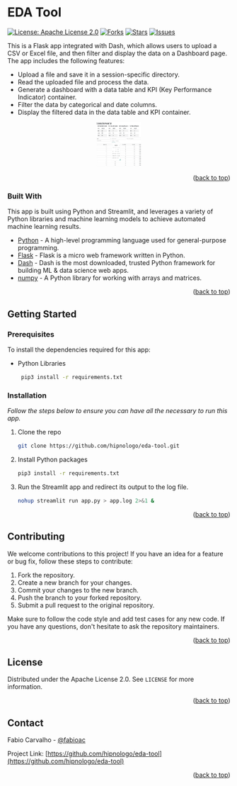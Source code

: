 # EDA Tool

[![License: Apache License 2.0](https://img.shields.io/badge/License-Apache%202.0-blue.svg)](https://opensource.org/licenses/Apache-2.0)
[![Forks](https://img.shields.io/github/forks/hipnologo/eda-tool)](https://github.com/hipnologo/eda-tool/network/members)
[![Stars](https://img.shields.io/github/stars/hipnologo/eda-tool)](https://github.com/hipnologo/eda-tool/stargazers)
[![Issues](https://img.shields.io/github/issues/hipnologo/eda-tool)](https://github.com/hipnologo/eda-tool/issues)

This is a Flask app integrated with Dash, which allows users to upload a CSV or Excel file, and then filter and display the data on a Dashboard page. The app includes the following features:

* Upload a file and save it in a session-specific directory.
* Read the uploaded file and process the data.
* Generate a dashboard with a data table and KPI (Key Performance Indicator) container.
* Filter the data by categorical and date columns.
* Display the filtered data in the data table and KPI container.

<div align="center">
  <a href="https://github.com/hipnologo/eda-tool">
    <img src="images/eda-screenshot.png" alt="Logo" width="100" height="100">
  </a>
</div>

<p align="right">(<a href="#top">back to top</a>)</p>

### Built With

This app is built using Python and Streamlit, and leverages a variety of Python libraries and machine learning models to achieve automated machine learning results.

* [Python](https://www.python.org/) - A high-level programming language used for general-purpose programming.
* [Flask](https://flask.palletsprojects.com) - Flask is a micro web framework written in Python.
* [Dash](https://pypi.org/project/dash/) - Dash is the most downloaded, trusted Python framework for building ML & data science web apps.
* [numpy](https://numpy.org/) - A Python library for working with arrays and matrices.

<p align="right">(<a href="#top">back to top</a>)</p>

<!-- GETTING STARTED -->
## Getting Started
### Prerequisites

To install the dependencies required for this app:
* Python Libraries
  ```sh
   pip3 install -r requirements.txt
  ```

### Installation

_Follow the steps below to ensure you can have all the necessary to run this app._

1. Clone the repo
   ```sh
   git clone https://github.com/hipnologo/eda-tool.git
   ```
2. Install Python packages
   ```sh
   pip3 install -r requirements.txt
   ```
3. Run the Streamlit app and redirect its output to the log file.
   ```sh
   nohup streamlit run app.py > app.log 2>&1 &
   ```

<p align="right">(<a href="#top">back to top</a>)</p>

## Contributing

We welcome contributions to this project! If you have an idea for a feature or bug fix, follow these steps to contribute:

1. Fork the repository.
2. Create a new branch for your changes.
3. Commit your changes to the new branch.
4. Push the branch to your forked repository.
5. Submit a pull request to the original repository.

Make sure to follow the code style and add test cases for any new code. If you have any questions, don't hesitate to ask the repository maintainers.

<p align="right">(<a href="#top">back to top</a>)</p>

<!-- LICENSE -->
## License

Distributed under the Apache License 2.0. See `LICENSE` for more information.

<p align="right">(<a href="#top">back to top</a>)</p>



<!-- CONTACT -->
## Contact

Fabio Carvalho - [@fabioac](https://twitter.com/fabioac)

Project Link: [https://github.com/hipnologo/eda-tool](https://github.com/hipnologo/eda-tool)

<p align="right">(<a href="#top">back to top</a>)</p>
